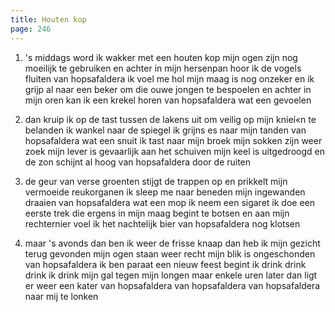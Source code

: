 ```yaml
---
title: Houten kop
page: 246
---  
```



1.  's middags word ik wakker met een houten kop
mijn ogen zijn nog moeilijk te gebruiken
en achter in mijn hersenpan hoor ik de vogels fluiten
van hopsafaldera ik voel me hol
mijn maag is nog onzeker en ik grijp al naar een beker
om die ouwe jongen te bespoelen
en achter in mijn oren kan ik een krekel horen
van hopsafaldera wat een gevoelen


2. dan kruip ik op de tast tussen de lakens uit
om veilig op mijn knieí«n te belanden
ik wankel naar de spiegel ik grijns es naar mijn tanden
van hopsafaldera wat een snuit
ik tast naar mijn broek mijn sokken zijn weer zoek
mijn lever is gevaarlijk aan het schuiven
mijn keel is uitgedroogd en de zon schijnt al hoog
van hopsafaldera door de ruiten


3. de geur van verse groenten stijgt de trappen op
en prikkelt mijn vermoeide reukorganen
ik sleep me naar beneden mijn ingewanden draaien
van hopsafaldera wat een mop
ik neem een sigaret ik doe een eerste trek
die ergens in mijn maag begint te botsen
en aan mijn rechternier voel ik het nachtelijk bier
van hopsafaldera nog klotsen


4. maar 's avonds dan ben ik weer de frisse knaap
dan heb ik mijn gezicht terug gevonden
mijn ogen staan weer recht mijn blik is ongeschonden
van hopsafaldera ik ben paraat
een nieuw feest begint ik drink drink drink
ik drink mijn gal tegen mijn longen
maar enkele uren later dan ligt er weer een kater
van hopsafaldera
van hopsafaldera
van hopsafaldera naar mij te lonken